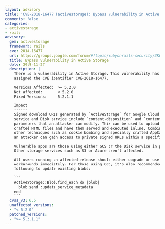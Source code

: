 ```yaml
---
layout: advisory
title: 'CVE-2018-16477 (activestorage): Bypass vulnerability in Active Storage'
comments: false
categories:
- activestorage
- rails
advisory:
  gem: activestorage
  framework: rails
  cve: 2018-16477
  url: https://groups.google.com/forum/#!topic/rubyonrails-security/3KQRnXDIuLg
  title: Bypass vulnerability in Active Storage
  date: 2018-11-27
  description: |
    There is a vulnerability in Active Storage. This vulnerability has been
    assigned the CVE identifier CVE-2018-16477.

    Versions Affected:  >= 5.2.0
    Not affected:       < 5.2.0
    Fixed Versions:     5.2.1.1

    Impact
    ------
    Signed download URLs generated by `ActiveStorage` for Google Cloud Storage
    service and Disk service include `content-disposition` and `content-type`
    parameters that an attacker can modify. This can be used to upload specially
    crafted HTML files and have them served and executed inline. Combined with
    other techniques such as cookie bombing and specially crafted AppCache manifests,
    an attacker can gain access to private signed URLs within a specific storage path.

    Vulnerable apps are those using either GCS or the Disk service in production.
    Other storage services such as S3 or Azure aren't affected.

    All users running an affected release should either upgrade or use one of the
    workarounds immediately. For those using GCS, it's also recommended to run the
    following to update existing blobs:

    ```
    ActiveStorage::Blob.find_each do |blob|
      blob.send :update_service_metadata
    end
    ```
  cvss_v3: 6.5
  unaffected_versions:
  - "< 5.2.0"
  patched_versions:
  - ">= 5.2.1.1"
---
```

